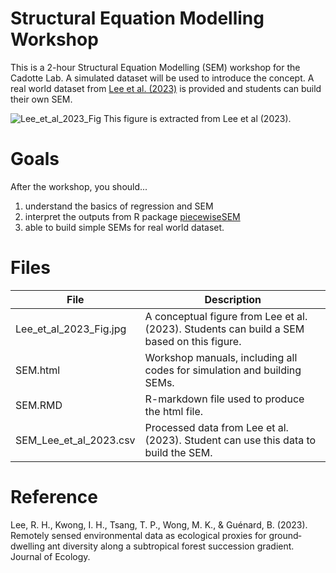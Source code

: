 # Structural Equation Modelling Workshop

This is a 2-hour Structural Equation Modelling (SEM) workshop for the Cadotte Lab. A simulated dataset will be used to introduce the concept. A real world dataset from [Lee et al. (2023)](https://besjournals.onlinelibrary.wiley.com/doi/full/10.1111/1365-2745.14109) is provided and students can build their own SEM.

![Lee_et_al_2023_Fig](https://github.com/tpaknok/SEM_Workshop/assets/43012244/ca3338b3-0bfe-42a7-ba0c-ff925f52cfda)
This figure is extracted from Lee et al (2023).

# Goals

After the workshop, you should...
1) understand the basics of regression and SEM
2) interpret the outputs from R package [piecewiseSEM](https://github.com/jslefche/piecewiseSEM)
3) able to build simple SEMs for real world dataset.

# Files

|File|Description|
|---|---|
|Lee_et_al_2023_Fig.jpg| A conceptual figure from Lee et al. (2023). Students can build a SEM based on this figure.
|SEM.html| Workshop manuals, including all codes for simulation and building SEMs.
|SEM.RMD| R-markdown file used to produce the html file.
|SEM_Lee_et_al_2023.csv| Processed data from Lee et al. (2023). Student can use this data to build the SEM.

# Reference
Lee, R. H., Kwong, I. H., Tsang, T. P., Wong, M. K., & Guénard, B. (2023). Remotely sensed environmental data as ecological proxies for ground‐dwelling ant diversity along a subtropical forest succession gradient. Journal of Ecology.
